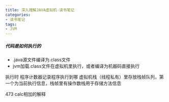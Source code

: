 ```yaml
---
title: 深入理解JAVA虚拟机-读书笔记
categories:
- 读书笔记
tags:
- JVM
---
```


##### 代码是如何执行的

* .java源文件编译为.class文件
* jvm加载.class文件在虚拟机里执行，或者编译为机器码直接执行

执行时 程序计数器记录程序执行到哪
虚拟机栈（线程私有）里存放栈帧队列，第一个为当前执行信息，栈帧里有操作数栈用于存储方法信息


473 calc相加的解释